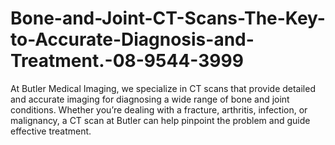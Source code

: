 # Bone-and-Joint-CT-Scans-The-Key-to-Accurate-Diagnosis-and-Treatment.-08-9544-3999
At Butler Medical Imaging, we specialize in CT scans that provide detailed and accurate imaging for diagnosing a wide range of bone and joint conditions. Whether you’re dealing with a fracture, arthritis, infection, or malignancy, a CT scan at Butler can help pinpoint the problem and guide effective treatment.
